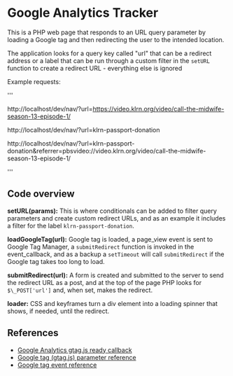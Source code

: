 # Google Analytics Tracker

This is a PHP web page that responds to an URL query parameter by loading a Google tag and then redirecting the user to the intended location.

The application looks for a query key called "url" that can be a redirect address or a label that can be run through a custom filter in the `setURL` function to create a redirect URL - everything else is ignored

Example requests:

'''

http://localhost/dev/nav/?url=https://video.klrn.org/video/call-the-midwife-season-13-episode-1/

http://localhost/dev/nav/?url=klrn-passport-donation

http://localhost/dev/nav/?url=klrn-passport-donation&referrer=pbsvideo://video.klrn.org/video/call-the-midwife-season-13-episode-1/

'''

## Code overview

**setURL(params):** This is where conditionals can be added to filter query parameters and create custom redirect URLs, and as an example it includes a filter for the label `klrn-passport-donation`.

**loadGoogleTag(url):** Google tag is loaded, a page_view event is sent to Google Tag Manager, a `submitRedirect` function is invoked in the event_callback, and as a backup a `setTimeout` will call `submitRedirect` if the Google tag takes too long to load.

**submitRedirect(url):** A form is created and submitted to the server to send the redirect URL as a post, and at the top of the page PHP looks for `$\_POST['url']` and, when set, makes the redirect.

**loader:** CSS and keyframes turn a div element into a loading spinner that shows, if needed, until the redirect.

## References

- [Google Analytics gtag.js ready callback](https://stackoverflow.com/questions/47695531/google-analytics-gtag-js-ready-callback/52774905#52774905)
- [Google tag (gtag.js) parameter reference](https://developers.google.com/tag-platform/gtagjs/reference/parameters)
- [Google tag event reference](https://developers.google.com/tag-platform/gtagjs/reference/events)
